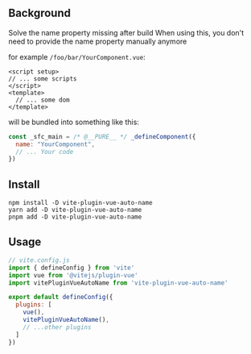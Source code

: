 ## Background

Solve the name property missing after build
When using this, you don't need to provide the name property manually anymore

for example `/foo/bar/YourComponent.vue`: 

```vue
<script setup>
// ... some scripts
</script>
<template>
  // ... some dom
</template>
```

will be bundled into something like this:

```js
const _sfc_main = /* @__PURE__ */ _defineComponent({
  name: "YourComponent",
  // ... Your code
})
```

## Install

```
npm install -D vite-plugin-vue-auto-name
yarn add -D vite-plugin-vue-auto-name
pnpm add -D vite-plugin-vue-auto-name
```

## Usage

```js
// vite.config.js
import { defineConfig } from 'vite'
import vue from '@vitejs/plugin-vue'
import vitePluginVueAutoName from 'vite-plugin-vue-auto-name'

export default defineConfig({
  plugins: [
    vue(), 
    vitePluginVueAutoName(),
    // ...other plugins
  ]
})
```

